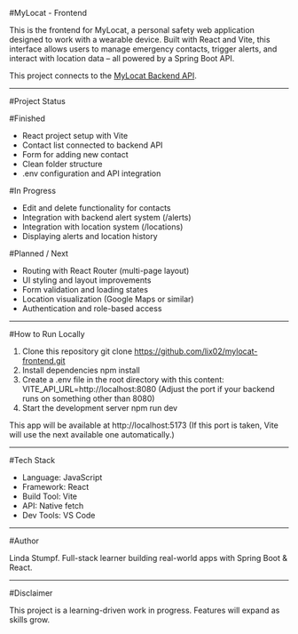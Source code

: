 #MyLocat - Frontend

This is the frontend for MyLocat, a personal safety web application designed to work with a wearable device. Built with React and Vite, this interface allows users to manage emergency contacts, trigger alerts, and interact with location data – all powered by a Spring Boot API.

This project connects to the [MyLocat Backend API](https://github.com/lix02/mylocat-backend).

---

#Project Status

#Finished
- React project setup with Vite
- Contact list connected to backend API
- Form for adding new contact
- Clean folder structure
- .env configuration and API integration

#In Progress

- Edit and delete functionality for contacts
- Integration with backend alert system (/alerts)
- Integration with location system (/locations)
- Displaying alerts and location history

#Planned / Next

- Routing with React Router (multi-page layout)
- UI styling and layout improvements
- Form validation and loading states
- Location visualization (Google Maps or similar)
- Authentication and role-based access

---
#How to Run Locally

1. Clone this repository
   git clone https://github.com/lix02/mylocat-frontend.git
2. Install dependencies
   npm install
3. Create a .env file in the root directory with this content:
   VITE_API_URL=http://localhost:8080
   (Adjust the port if your backend runs on something other than 8080)
4. Start the development server
   npm run dev

This app will be available at http://localhost:5173
(If this port is taken, Vite will use the next available one automatically.)

---

#Tech Stack

- Language: JavaScript  
- Framework: React  
- Build Tool: Vite  
- API: Native fetch  
- Dev Tools: VS Code  

---

#Author

Linda Stumpf. Full-stack learner building real-world apps with Spring Boot & React.

---

#Disclaimer

This project is a learning-driven work in progress. Features will expand as skills grow.
